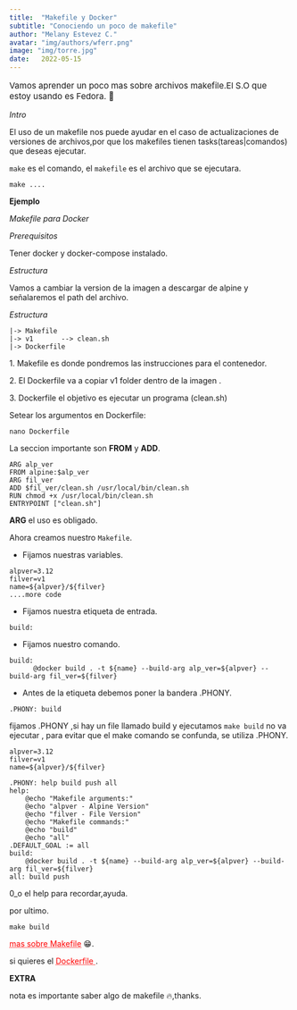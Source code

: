 ```yaml
---
title:  "Makefile y Docker"
subtitle: "Conociendo un poco de makefile"
author: "Melany Estevez C."
avatar: "img/authors/wferr.png"
image: "img/torre.jpg"
date:   2022-05-15 
---
```




<p style="font-size: 15px;">Vamos aprender un poco mas sobre archivos makefile.El S.O que estoy usando es Fedora. 👀</p>


_Intro_ 

El uso de un makefile nos puede ayudar en el caso de actualizaciones de versiones de archivos,por que los makefiles tienen tasks(tareas|comandos) que  deseas ejecutar.

`make` es el comando, el `makefile` es el archivo que se ejecutara.


```
make ....
```

**Ejemplo**

_Makefile para Docker_ 

_Prerequisitos_

Tener docker y  docker-compose instalado.

_Estructura_

Vamos a cambiar la version de la imagen a descargar de  alpine y señalaremos el path del archivo.

_Estructura_

```
|-> Makefile 
|-> v1       --> clean.sh
|-> Dockerfile
```
  <p> 1. Makefile es donde pondremos las instrucciones para el contenedor.</p>

  <p> 2. El Dockerfile va a copiar  v1 folder dentro de  la imagen .</p>

  <p> 3. Dockerfile el objetivo es ejecutar un programa (clean.sh)</p>


Setear los argumentos en Dockerfile:

```
nano Dockerfile 
```

La seccion importante son **FROM** y **ADD**.

```
ARG alp_ver
FROM alpine:$alp_ver
ARG fil_ver
ADD $fil_ver/clean.sh /usr/local/bin/clean.sh
RUN chmod +x /usr/local/bin/clean.sh
ENTRYPOINT ["clean.sh"]
```
**ARG** el uso es obligado.

Ahora creamos nuestro `Makefile`.

- Fijamos nuestras variables.

```
alpver=3.12
filver=v1
name=${alpver}/${filver}
....more code
```

- Fijamos nuestra etiqueta de entrada.

```
build: 
```
- Fijamos nuestro comando.

```
build:
      @docker build . -t ${name} --build-arg alp_ver=${alpver} --build-arg fil_ver=${filver}
```

- Antes de la etiqueta debemos poner la bandera .PHONY.

```
.PHONY: build
```

fijamos .PHONY ,si hay un file llamado build y ejecutamos `make build` no va ejecutar , para evitar que el make comando se confunda, se utiliza .PHONY.

```
alpver=3.12
filver=v1
name=${alpver}/${filver}

.PHONY: help build push all
help:
	@echo "Makefile arguments:"
	@echo "alpver - Alpine Version"
	@echo "filver - File Version"
	@echo "Makefile commands:"
	@echo "build"
	@echo "all"
.DEFAULT_GOAL := all
build: 
	@docker build . -t ${name} --build-arg alp_ver=${alpver} --build-arg fil_ver=${filver}
all: build push
```

0_o el help para recordar,ayuda.

por ultimo.

```
make build
```
<a href="https://opensource.com/article/18/8/what-how-makefile#:~:text=The%20make%20utility%20requires%20a,be%20installed%20using%20make%20install%20." style="color: red; text-decoration: underline;text-decoration-style: dotted;">mas sobre Makefile</a> 😁.

si  quieres el <a href="https://github.com/libialany/scripts_in_bash/blob/main/makefile/Makefile/Dockerfile" style="color: red; text-decoration: underline;text-decoration-style: dotted;"> Dockerfile </a>.



**EXTRA**

nota es importante saber algo de makefile 🔥,thanks.
